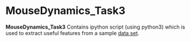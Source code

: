# MouseDynamics_Task3
**MouseDynamics_Task3**
Contains ipython script (using python3) which is used to extract useful features from a sample [data set](https://github.com/balabit/Mouse-Dynamics-Challenge).
